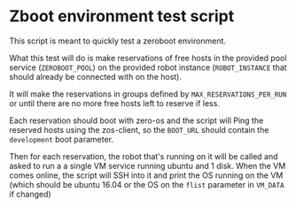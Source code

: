 # Zboot environment test script

This script is meant to quickly test a zeroboot environment.

What this test will do is make reservations of free hosts in the provided pool service (`ZEROBOOT_POOL`) on the provided robot instance (`ROBOT_INSTANCE` that should already be connected with on the host).

It will make the reservations in groups defined by `MAX_RESERVATIONS_PER_RUN` or until there are no more free hosts left to reserve if less.

Each reservation should boot with zero-os and the script will Ping the reserved hosts using the zos-client, so the `BOOT_URL` should contain the `development` boot parameter.

Then for each reservation, the robot that's running on it will be called and asked to run a a single VM service running ubuntu and 1 disk.
When the VM comes online, the script will SSH into it and print the OS running on the VM (which should be ubuntu 16.04 or the OS on the `flist` parameter in `VM_DATA` if changed)
